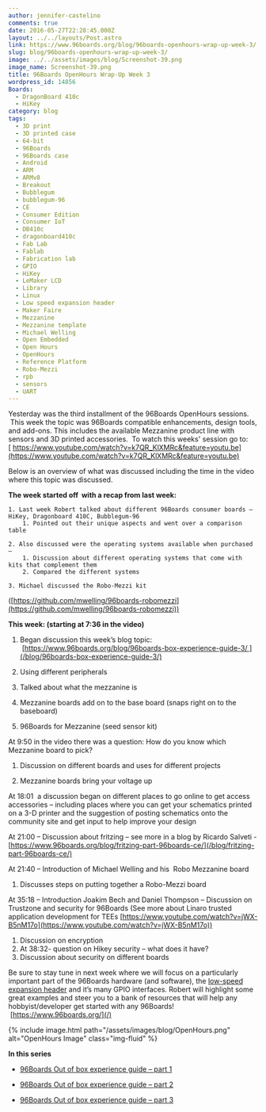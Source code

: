 ```yaml
---
author: jennifer-castelino
comments: true
date: 2016-05-27T22:28:45.000Z
layout: ../../layouts/Post.astro
link: https://www.96boards.org/blog/96boards-openhours-wrap-up-week-3/
slug: blog/96boards-openhours-wrap-up-week-3/
image: ../../assets/images/blog/Screenshot-39.png
image_name: Screenshot-39.png
title: 96Boards OpenHours Wrap-Up Week 3
wordpress_id: 14856
Boards:
  - DragonBoard 410c
  - HiKey
category: blog
tags:
  - 3D print
  - 3D printed case
  - 64-bit
  - 96Boards
  - 96Boards case
  - Android
  - ARM
  - ARMv8
  - Breakout
  - Bubblegum
  - bubblegum-96
  - CE
  - Consumer Edition
  - Consumer IoT
  - DB410c
  - dragonboard410c
  - Fab Lab
  - Fablab
  - Fabrication lab
  - GPIO
  - HiKey
  - LeMaker LCD
  - Library
  - Linux
  - Low speed expansion header
  - Maker Faire
  - Mezzanine
  - Mezzanine template
  - Michael Welling
  - Open Embedded
  - Open Hours
  - OpenHours
  - Reference Platform
  - Robo-Mezzi
  - rpb
  - sensors
  - UART
---
```


Yesterday was the third installment of the 96Boards OpenHours sessions.  This week the topic was 96Boards compatible enhancements, design tools, and add-ons. This includes the available Mezzanine product line with sensors and 3D printed accessories.  To watch this weeks' session go to: [ https://www.youtube.com/watch?v=k7QR_KlXMRc&feature=youtu.be](https://www.youtube.com/watch?v=k7QR_KlXMRc&feature=youtu.be)

Below is an overview of what was discussed including the time in the video where this topic was discussed.

**The week started off  with a recap from last week:**

    1. Last week Robert talked about different 96Boards consumer boards – HiKey, Dragonboard 410C, Bubblegum-96
        1. Pointed out their unique aspects and went over a comparison table

    2. Also discussed were the operating systems available when purchased –
        1. Discussion about different operating systems that come with kits that complement them
        2. Compared the different systems

    3. Michael discussed the Robo-Mezzi kit

([https://github.com/mwelling/96boards-robomezzi](https://github.com/mwelling/96boards-robomezzi))

**This week: (starting at 7:36 in the video)**

1. Began discussion this week’s blog topic:  [https://www.96boards.org/blog/96boards-box-experience-guide-3/ ](/blog/96boards-box-experience-guide-3/)

2. Using different peripherals

3. Talked about what the mezzanine is

4. Mezzanine boards add on to the base board (snaps right on to the baseboard)

5. 96Boards for Mezzanine (seed sensor kit)

At 9:50 in the video there was a question: How do you know which Mezzanine board to pick?

1. Discussion on different boards and uses for different projects

2. Mezzanine boards bring your voltage up

At 18:01  a discussion began on different places to go online to get access accessories – including places where you can get your schematics printed on a 3-D printer and the suggestion of posting schematics onto the community site and get input to help improve your design

At 21:00 – Discussion about fritzing – see more in a blog by Ricardo Salveti - [https://www.96boards.org/blog/fritzing-part-96boards-ce/](/blog/fritzing-part-96boards-ce/)

At 21:40 – Introduction of Michael Welling and his  Robo Mezzanine board

1. Discusses steps on putting together a Robo-Mezzi board

At 35:18 – Introduction Joakim Bech and Daniel Thompson – Discussion on Trustzone and security for 96Boards (See more about Linaro trusted application development for TEEs [https://www.youtube.com/watch?v=jWX-B5nM17o](https://www.youtube.com/watch?v=jWX-B5nM17o))

1. Discussion on encryption
2. At 38:32- question on Hikey security – what does it have?
3. Discussion about security on different boards

Be sure to stay tune in next week where we will focus on a particularly important part of the 96Boards hardware (and software), the [low-speed expansion header]() and it’s many GPIO interfaces. Robert will highlight some great examples and steer you to a bank of resources that will help any hobbyist/developer get started with any 96Boards!  [https://www.96boards.org/](/)

{% include image.html path="/assets/images/blog/OpenHours.png" alt="OpenHours Image" class="img-fluid" %}

**In this series**

- [96Boards Out of box experience guide – part 1](/blog/96boards-box-experience-guide-1/)

- [96Boards Out of box experience guide – part 2](/blog/96boards-box-experience-guide-2/)

- [96Boards Out of box experience guide – part 3](/blog/96boards-box-experience-guide-3/)
